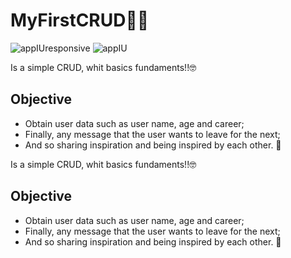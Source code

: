 # MyFirstCRUD🐱‍💻
![appIUresponsive](https://user-images.githubusercontent.com/73316423/111941805-a3af8b80-8ab0-11eb-95f7-d716375df59d.png)
![appIU](https://user-images.githubusercontent.com/73316423/111941808-a4e0b880-8ab0-11eb-9bfe-de76830a1f5e.png)
   

Is a simple CRUD, whit basics fundaments!!🤓


## Objective

- Obtain user data such as user name, age and career;
- Finally, any message that the user wants to leave for the next;
- And so sharing inspiration and being inspired by each other. 💙




Is a simple CRUD, whit basics fundaments!!🤓


## Objective

- Obtain user data such as user name, age and career;
- Finally, any message that the user wants to leave for the next;
- And so sharing inspiration and being inspired by each other. 💙


